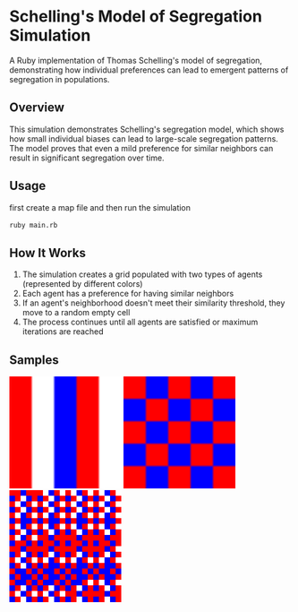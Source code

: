 # Schelling's Model of Segregation Simulation

A Ruby implementation of Thomas Schelling's model of segregation, demonstrating how individual preferences can lead to emergent patterns of segregation in populations.

## Overview

This simulation demonstrates Schelling's segregation model, which shows how small individual biases can lead to large-scale segregation patterns. The model proves that even a mild preference for similar neighbors can result in significant segregation over time.

## Usage

first create a map file and then run the simulation

```bash
ruby main.rb
```

## How It Works

1. The simulation creates a grid populated with two types of agents (represented by different colors)
2. Each agent has a preference for having similar neighbors
3. If an agent's neighborhood doesn't meet their similarity threshold, they move to a random empty cell
4. The process continues until all agents are satisfied or maximum iterations are reached

## Samples

<img src="samples/1/schelling.gif" alt="sample 1" width="200" height="200">

<img src="samples/2/schelling.gif" alt="sample 2" width="200" height="200">

<img src="samples/3/schelling.gif" alt="sample 3" width="200" height="200">